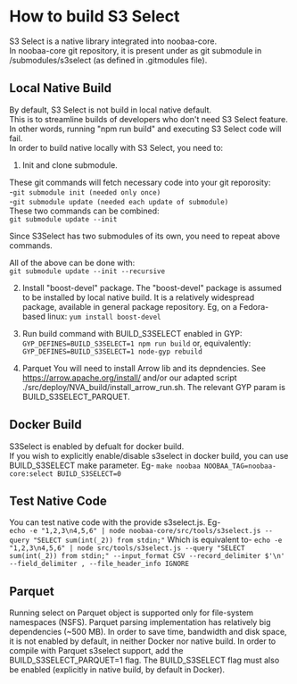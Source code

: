 # How to build S3 Select

S3 Select is a native library integrated into noobaa-core.  
In noobaa-core git repository, it is present under as git submodule in /submodules/s3select (as defined in .gitmodules file).

## Local Native Build

By default, S3 Select is not build in local native default.  
This is to streamline builds of developers who don't need S3 Select feature.  
In other words, running "npm run build" and executing S3 Select code will fail.  
In order to build native locally with S3 Select, you need to:

1. Init and clone submodule.

These git commands will fetch necessary code into your git reporosity:  
-`git submodule init (needed only once)`  
-`git submodule update (needed each update of submodule)`  
These two commands can be combined:  
`git submodule update --init`

Since S3Select has two submodules of its own, you need to repeat above commands.

All of the above can be done with:  
`git submodule update --init --recursive`

2. Install "boost-devel" package.
   The "boost-devel" package is assumed to be installed by local native build.
   It is a relatively widespread package, available in general package repository.
   Eg, on a Fedora-based linux:
   `yum install boost-devel`

3. Run build command with BUILD_S3SELECT enabled in GYP:  
   `GYP_DEFINES=BUILD_S3SELECT=1 npm run build`
   or, equivalently:
   `GYP_DEFINES=BUILD_S3SELECT=1 node-gyp rebuild`

4. Parquet
   You will need to install Arrow lib and its depndencies.
   See https://arrow.apache.org/install/ and/or our adapted script ./src/deploy/NVA_build/install_arrow_run.sh.
   The relevant GYP param is BUILD_S3SELECT_PARQUET.

## Docker Build

S3Select is enabled by defualt for docker build.  
If you wish to explicitly enable/disable s3select in docker build, you can use BUILD_S3SELECT make parameter. Eg-
`make noobaa NOOBAA_TAG=noobaa-core:select BUILD_S3SELECT=0`

## Test Native Code

You can test native code with the provide s3select.js. Eg-  
`echo -e "1,2,3\n4,5,6" | node noobaa-core/src/tools/s3select.js --query "SELECT sum(int(_2)) from stdin;"`
Which is equivalent to-
`echo -e "1,2,3\n4,5,6" | node src/tools/s3select.js --query "SELECT sum(int(_2)) from stdin;" --input_format CSV --record_delimiter $'\n' --field_delimiter , --file_header_info IGNORE`

## Parquet

Running select on Parquet object is supported only for file-system namespaces (NSFS).
Parquet parsing implementation has relatively big dependencies (~500 MB).
In order to save time, bandwidth and disk space, it is not enabled by default, in neither Docker nor native build.
In order to compile with Parquet s3select support, add the BUILD_S3SELECT_PARQUET=1 flag.
The BUILD_S3SELECT flag must also be enabled (explicitly in native build, by default in Docker).
